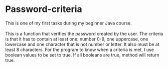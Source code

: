 # Password-criteria

This is one of my first tasks during my beginner Java course. <br>
<br>
This is a function that verifies the password created by the user. The criteria is that it has to contain at least one:
     number 0-9, one uppercase, one lowercase and one character that is not number or letter. It also must be at least 8 characters.
     For the program to know when a criteria is met, I use boolean values to be set to true.
     If all booleans are true, method will return true.

